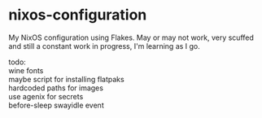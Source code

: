 # nixos-configuration
My NixOS configuration using Flakes. May or may not work, very scuffed and still a constant work in progress, I'm learning as I go. 

todo:<br> 
	wine fonts<br>
	maybe script for installing flatpaks<br>
	hardcoded paths for images<br>
	use agenix for secrets<br>
	before-sleep swayidle event<br>
